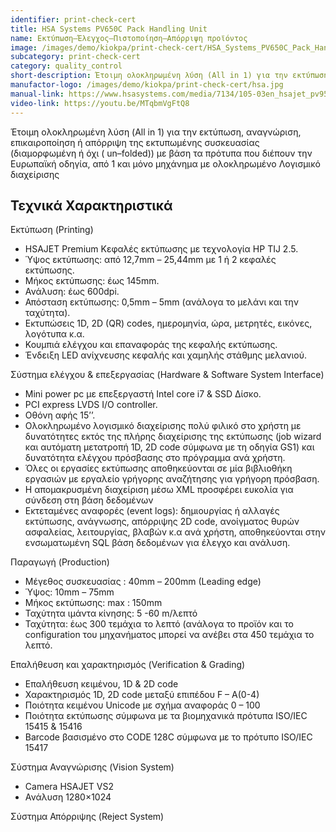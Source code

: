 ```yaml
---
identifier: print-check-cert
title: HSA Systems PV650C Pack Handling Unit
name: Εκτύπωση–Έλεγχος–Πιστοποίηση–Απόρριψη προϊόντος
image: /images/demo/kiokpa/print-check-cert/HSA_Systems_PV650C_Pack_Handling_Unit.jpg
subcategory: print-check-cert
category: quality_control
short-description: Έτοιμη ολοκληρωμένη λύση (All in 1) για την εκτύπωση, αναγνώριση, επικαιροποίηση ή απόρριψη της εκτυπωμένης συσκευασίας 
manufactor-logo: /images/demo/kiokpa/print-check-cert/hsa.jpg
manual-link: https://www.hsasystems.com/media/7134/105-03en_hsajet_pv950f_flat_carton_handling_unit.pdf
video-link: https://youtu.be/MTqbmVgFtQ8
---
```





Έτοιμη ολοκληρωμένη λύση (All in 1) για την εκτύπωση, αναγνώριση, επικαιροποίηση ή απόρριψη της εκτυπωμένης συσκευασίας  (διαμορφωμένη ή όχι ( un–folded)) με βάση τα πρότυπα που διέπουν την Ευρωπαϊκή οδηγία,  από 1 και μόνο μηχάνημα με ολοκληρωμένο Λογισμικό διαχείρισης



Τεχνικά Χαρακτηριστικά
---

Εκτύπωση  (Printing)

   * HSAJET Premium Κεφαλές εκτύπωσης με τεχνολογία HP TIJ 2.5.
   * Ύψος εκτύπωσης:  από 12,7mm – 25,44mm με 1 ή 2 κεφαλές εκτύπωσης.
   * Μήκος εκτύπωσης: έως 145mm.
   * Ανάλυση:  έως 600dpi.
   * Απόσταση εκτύπωσης: 0,5mm – 5mm (ανάλογα το μελάνι και την ταχύτητα).
   * Εκτυπώσεις  1D, 2D (QR) codes, ημερομηνία, ώρα, μετρητές, εικόνες, λογότυπα  κ.α.
   * Κουμπιά ελέγχου και επαναφοράς της κεφαλής εκτύπωσης.
   * Ένδειξη LED ανίχνευσης κεφαλής και χαμηλής στάθμης μελανιού.

Σύστημα ελέγχου & επεξεργασίας  (Hardware & Software System Interface)

   * Mini power pc με επεξεργαστή Intel core i7 & SSD Δίσκο.
   * PCI express LVDS I/O controller.
   * Οθόνη αφής 15’’.
   * Ολοκληρωμένο λογισμικό διαχείρισης  πολύ φιλικό στο χρήστη με δυνατότητες εκτός της πλήρης διαχείρισης της εκτύπωσης (job wizard και αυτόματη μετατροπή  1D, 2D code σύμφωνα με τη οδηγία GS1) και  δυνατότητα ελέγχου πρόσβασης στο πρόγραμμα ανά χρήστη.
   * Όλες οι εργασίες εκτύπωσης αποθηκεύονται σε μία βιβλιοθήκη εργασιών με εργαλείο γρήγορης αναζήτησης για γρήγορη πρόσβαση.
   * Η απομακρυσμένη διαχείριση μέσω XML προσφέρει ευκολία  για σύνδεση στη βάση δεδομένων
   * Εκτεταμένες αναφορές (event logs):  δημιουργίας ή αλλαγές εκτύπωσης, ανάγνωσης, απόρριψης 2D code,  ανοίγματος  θυρών ασφαλείας, λειτουργίας, βλαβών κ.α ανά χρήστη,  αποθηκεύονται στην ενσωματωμένη SQL βάση δεδομένων για έλεγχο και ανάλυση.

 

Παραγωγή  (Production)

   * Μέγεθος συσκευασίας : 40mm – 200mm (Leading edge)
   * Ύψος:  10mm – 75mm
   * Μήκος εκτύπωσης: max : 150mm
   * Ταχύτητα ιμάντα κίνησης: 5 -60 m/λεπτό
   * Ταχύτητα:  έως  300 τεμάχια το λεπτό (ανάλογα το προϊόν και το configuration του μηχανήματος μπορεί να ανέβει στα 450 τεμάχια το λεπτό.

Επαλήθευση και χαρακτηρισμός  (Verification & Grading)

   * Επαλήθευση κειμένου, 1D & 2D code
   * Χαρακτηρισμός 1D, 2D code  μεταξύ επιπέδου F – A(0-4)
   * Ποιότητα κειμένου Unicode με σχήμα αναφοράς 0 – 100
   * Ποιότητα εκτύπωσης σύμφωνα με τα βιομηχανικά πρότυπα  ISO/IEC 15415 & 15416
   * Barcode  βασισμένο στο CODE 128C σύμφωνα με το πρότυπο ISO/IEC  15417

Σύστημα Αναγνώρισης  (Vision System)

   * Camera HSAJET  VS2
   * Ανάλυση  1280×1024

Σύστημα Απόρριψης  (Reject System)
